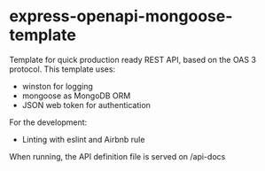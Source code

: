 # express-openapi-mongoose-template
Template for quick production ready REST API, based on the OAS 3 protocol.
This template uses:
* winston for logging
* mongoose as MongoDB ORM
* JSON web token for authentication

For the development:
* Linting with eslint and Airbnb rule

When running, the API definition file is served on /api-docs